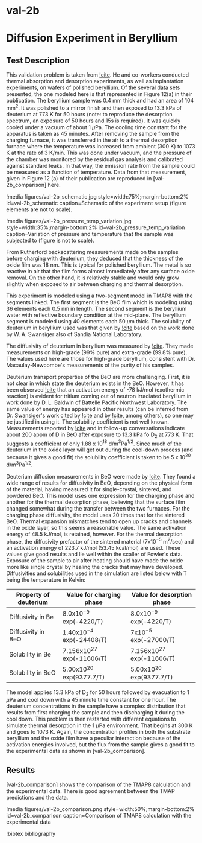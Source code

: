 # val-2b

# Diffusion Experiment in Beryllium

## Test Description

This validation problem is taken from [!cite](macaulay1991deuterium). He and co-workers conducted thermal absorption and desorption experiments, as well as implantation experiments, on wafers of polished beryllium. Of the several data sets presented, the one modeled here is that represented in Figure 12(a) in their publication. The beryllium sample was 0.4 mm thick and had an area of 104 mm$^2$. It was polished to a mirror finish and then exposed to 13.3 kPa of deuterium at 773 K for 50 hours (note: to reproduce the desorption spectrum, an exposure of 50 hours and 15s is required). It was quickly cooled under a vacuum of about 1 $\mu$Pa. The cooling time constant for the apparatus is taken as 45 minutes. After removing the sample from the charging furnace, it was transferred in the air to a thermal desorption furnace where the temperature was increased from ambient (300 K) to 1073 K at the rate of 3 K/min. This was done under vacuum, and the pressure of the chamber was monitored by the residual gas analysis and calibrated against standard leaks. In that way, the emission rate from the sample could be measured as a function of temperature. Data from that measurement, given in Figure 12 (a) of their publication are reproduced in [val-2b_comparison] here.


!media figures/val-2b_schematic.jpg
    style=width:75%;margin-bottom:2%
    id=val-2b_schematic
    caption=Schematic of the experiment setup (figure elements are not to scale).

!media figures/val-2b_pressure_temp_variation.jpg
    style=width:35%;margin-bottom:2%
    id=val-2b_pressure_temp_variation
    caption=Variation of pressure and temperature that the sample was subjected to (figure is not to scale).

From Rutherford backscattering measurements made on the samples before charging with deuterium, they deduced that the thickness of the oxide film was 18 nm. This is typical for polished beryllium. The metal is so reactive in air that the film forms almost immediately after any surface oxide removal. On the other hand, it is relatively stable and would only grow slightly when exposed to air between charging and thermal desorption.

This experiment is modeled using a two-segment model in TMAP8 with the segments linked. The first segment is the BeO film which is modeling using 36 elements each 0.5 nm in length. The second segment is the beryllium water with reflective boundary condition at the mid-plane. The beryllium segment is modeled using 40 elements each 50 $\mu$m thick. The solubility of deuterium in beryllium used was that given by [!cite](wilson1990beryllium) based on the work done by W. A. Swansiger also of Sandia National Laboratory.

The diffusivity of deuterium in beryllium was measured by [!cite](abramov1990deuterium). They made measurements on high-grade (99$\%$ pure) and extra-grade (99.8$\%$ pure). The values used here are those for high-grade beryllium, consistent with Dr. Macaulay-Newcombe's measurements of the purity of his samples.

Deuterium transport properties of the BeO are more challenging. First, it is not clear in which state the deuterium exists in the BeO. However, it has been observed [!cite](longhurst1990tritium) that an activation energy of -78 kJ/mol (exothermic reaction) is evident for tritium coming out of neutron irradiated beryllium in work done by D. L. Baldwin of Battelle Pacific Northwest Laboratory. The same value of energy has appeared in other results (can be inferred from Dr. Swansiger's work cited by [!cite](wilson1990beryllium) and by [!cite](causey1990tritium), among others), so one may be justified in using it. The solubility coefficient is not well known. Measurements reported by [!cite](macaulay1992thermal) and in follow-up conversations indicate about 200 appm of D in BeO after exposure to 13.3 kPa fo D$_2$ at 773 K. That suggests a coefficient of only 1.88 x 10$^{18}$ d/m$^3$Pa$^{1/2}$. Since much of the deuterium in the oxide layer will get out during the cool-down process (and because it gives a good fit) the solubility coefficient is taken to be 5 x 10$^{20}$ d/m$^3$Pa$^{1/2}$.

Deuterium diffusion measurements in BeO were made by [!cite](fowler1977tritium). They found a wide range of results for diffusivity in BeO, depending on the physical form of the material, having measured it for single-crystal, sintered, and powdered BeO. This model uses one expression for the charging phase and another for the thermal desorption phase, believing that the surface film changed somewhat during the transfer between the two furnaces. For the charging phase diffusivity, the model uses 20 times that for the sintered BeO. Thermal expansion mismatches tend to open up cracks and channels in the oxide layer, so this seems a reasonable value. The same activation energy of 48.5 kJ/mol, is retained, however. For the thermal desorption phase, the diffusivity prefactor of the sintered material (7x10$^{-5}$ m$^2$/sec) and an activation energy of 223.7 kJ/mol (53.45 kcal/mol) are used. These values give good results and lie well within the scaller of Fowler's data. Exposure of the sample to air after heating should have made the oxide more like single crystal by healing the cracks that may have developed. Diffusivities and solubilities used in the simulation are listed below with T being the temperature in Kelvin:

| Property of deuterium | Value for charging phase      | Value for desorption phase    |
| --------------------- | ----------------------------- | ----------------------------- |
| Diffusivity in Be     | 8.0x10$^{-9}$ exp(-4220/T)    | 8.0x10$^{-9}$ exp(-4220/T)    |
| Diffusivity in BeO    | 1.40x10$^{-4}$ exp(-24408/T)  | 7x10$^{-5}$ exp(-27000/T)     |
| Solubility in Be      | 7.156x10$^{27}$ exp(-11606/T) | 7.156x10$^{27}$ exp(-11606/T) |
| Solubility in BeO     | 5.00x10$^{20}$ exp(9377.7/T)  | 5.00x10$^{20}$ exp(9377.7/T)  |


The model applies 13.3 kPa of D$_2$ for 50 hours followed by evacuation to 1 $\mu$Pa and cool down with a 45 minute time constant for one hour. The deuterium concentrations in the sample have a complex distribution that results from first charging the sample and then discharging it during the cool down. This problem is then restarted with different equations to simulate thermal desorption in the 1 $\mu$Pa environment. That begins at 300 K and goes to 1073 K. Again, the concentration profiles in both the substrate beryllium and the oxide film have a peculiar interaction because of the activation energies involved, but the flux from the sample gives a good fit to the experimental data as shown in [val-2b_comparison].


## Results


[val-2b_comparison] shows the comparison of the TMAP8 calculation and the experimental data. There is good agreement between the TMAP predictions and the data.


!media figures/val-2b_comparison.png
    style=width:50%;margin-bottom:2%
    id=val-2b_comparison
    caption=Comparison of TMAP8 calculation with the experimental data

!bibtex bibliography
